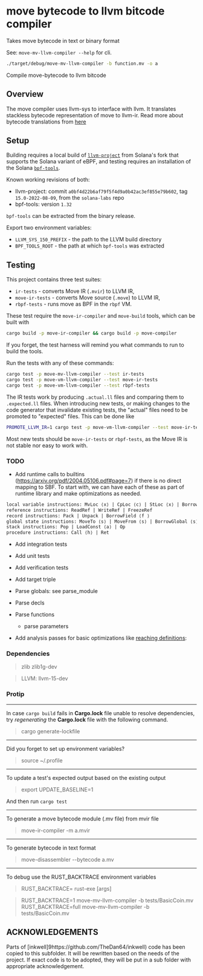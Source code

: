 # move bytecode to llvm bitcode compiler
Takes move bytecode in text or binary format

See: `move-mv-llvm-compiler --help` for cli.

```sh
./target/debug/move-mv-llvm-compiler -b function.mv -o a
```

Compile move-bytecode to llvm bitcode

## Overview

The move compiler uses llvm-sys to interface with llvm. It translates stackless bytecode representation of move to llvm-ir.
Read more about bytecode translations from [here](https://github.com/move-language/move/issues/817)

## Setup

Building requires a local build of [`llvm-project`](https://github.com/solana-labs/llvm-project)
from Solana's fork that supports the Solana variant of eBPF,
and testing requires an installation of the Solana [`bpf-tools`](https://github.com/solana-labs/bpf-tools).

Known working revisions of both:

- llvm-project: commit `a0bf4d22b6af79f5f4d9a0b42ac3ef855e79b602`,
  tag `15.0-2022-08-09`,
  from the `solana-labs` repo
- bpf-tools: version `1.32`

`bpf-tools` can be extracted from the binary release.

Export two environment variables:

- `LLVM_SYS_150_PREFIX` - the path to the LLVM build directory
- `BPF_TOOLS_ROOT` - the path at which `bpf-tools` was extracted

## Testing

This project contains three test suites:

- `ir-tests` - converts Move IR (`.mvir`) to LLVM IR,
- `move-ir-tests` - converts Move source (`.move`) to LLVM IR,
- `rbpf-tests` - runs move as BPF in the `rbpf` VM.

These test require the `move-ir-compiler` and `move-build` tools,
which can be built with

```sh
cargo build -p move-ir-compiler && cargo build -p move-compiler
```

If you forget, the test harness will remind you what commands to run to build the tools.

Run the tests with any of these commands:

```sh
cargo test -p move-mv-llvm-compiler --test ir-tests
cargo test -p move-vm-llvm-compiler --test move-ir-tests
cargo test -p move-vm-llvm-compiler --test rbpf-tests
```

The IR tests work by producing `.actual.ll` files and comparing them to
`.expected.ll` files. When introducing new tests, or making changes to the code
generator that invalidate existing tests, the "actual" files need to be promoted
to "expected" files. This can be done like

```sh
PROMOTE_LLVM_IR=1 cargo test -p move-vm-llvm-compiler --test move-ir-tests
```

Most new tests should be `move-ir-tests` or `rbpf-tests`,
as the Move IR is not stable nor easy to work with.

### TODO

- Add runtime calls to builtins (https://arxiv.org/pdf/2004.05106.pdf#page=7) if there is no direct mapping to SBF. To start with, we can have each of these as part of runtime library and make optimizations as needed.

```txt
local variable instructions: MvLoc ⟨x⟩ | CpLoc ⟨c⟩ | StLoc ⟨x⟩ | BorrowLoc ⟨x⟩
reference instructions: ReadRef | WriteRef | FreezeRef
record instructions: Pack | Unpack | BorrowField ⟨f ⟩
global state instructions: MoveTo ⟨s⟩ | MoveFrom ⟨s⟩ | BorrowGlobal ⟨s⟩ | Exists ⟨s⟩
stack instructions: Pop | LoadConst ⟨a⟩ | Op
procedure instructions: Call ⟨h⟩ | Ret
```

- Add integration tests
- Add unit tests
- Add verification tests
- Add target triple
- Parse globals: see parse_module
- Parse decls
- Parse functions
  - parse parameters

- Add analysis passes for basic optimizations like [reaching definitions](https://github.com/move-language/move/blob/main/language/move-prover/bytecode/src/reaching_def_analysis.rs):

### Dependencies

> zlib zlib1g-dev

> LLVM: llvm-15-dev

### Protip

----
In case `cargo build` fails in **Cargo.lock** file unable to resolve dependencies, try *regenerating* the **Cargo.lock** file with the following command.

> cargo generate-lockfile

----
Did you forget to set up environment variables?

> source ~/.profile

----
To update a test's expected output based on the existing output

> export UPDATE_BASELINE=1

And then run `cargo test`

----
To generate a move bytecode module (.mv file) from mvir file

> move-ir-compiler -m a.mvir

----
To generate bytecode in text format
> move-disassembler --bytecode a.mv

----
To debug use the RUST_BACKTRACE environment variables
> RUST_BACKTRACE=<value> rust-exe [args]

> RUST_BACKTRACE=1 move-mv-llvm-compiler -b tests/BasicCoin.mv
> RUST_BACKTRACE=full move-mv-llvm-compiler -b tests/BasicCoin.mv

## ACKNOWLEDGEMENTS

Parts of [inkwell]9https://github.com/TheDan64/inkwell) code has been copied to this subfolder.
It will be rewritten based on the needs of the project. If exact code is to be adopted, they will be
put in a sub folder with appropriate acknowledgement.
